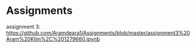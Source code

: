 # Assignments

assignment 3: https://github.com/Aramdeara1/Assignments/blob/master/assignment3%20Aram%20Klijn%2C%201279660.ipynb
